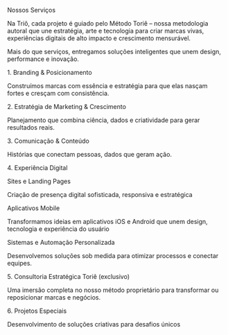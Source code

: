 Nossos Serviços

Na Triô, cada projeto é guiado pelo Método Toriê – nossa metodologia autoral que une estratégia, arte e tecnologia para criar marcas vivas, experiências digitais de alto impacto e crescimento mensurável.

Mais do que serviços, entregamos soluções inteligentes que unem design, performance e inovação.



1\. Branding \& Posicionamento

Construímos marcas com essência e estratégia para que elas nasçam fortes e cresçam com consistência.



2\. Estratégia de Marketing \& Crescimento

Planejamento que combina ciência, dados e criatividade para gerar resultados reais.



3\. Comunicação \& Conteúdo

Histórias que conectam pessoas, dados que geram ação.



4\. Experiência Digital

Sites e Landing Pages

Criação de presença digital sofisticada, responsiva e estratégica



Aplicativos Mobile

Transformamos ideias em aplicativos iOS e Android que unem design, tecnologia e experiência do usuário



Sistemas e Automação Personalizada

Desenvolvemos soluções sob medida para otimizar processos e conectar equipes.



5\. Consultoria Estratégica Toriê (exclusivo)

Uma imersão completa no nosso método proprietário para transformar ou reposicionar marcas e negócios.



6\. Projetos Especiais

Desenvolvimento de soluções criativas para desafios únicos


